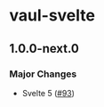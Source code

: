 # vaul-svelte

## 1.0.0-next.0

### Major Changes

- Svelte 5 ([#93](https://github.com/huntabyte/vaul-svelte/pull/93))
